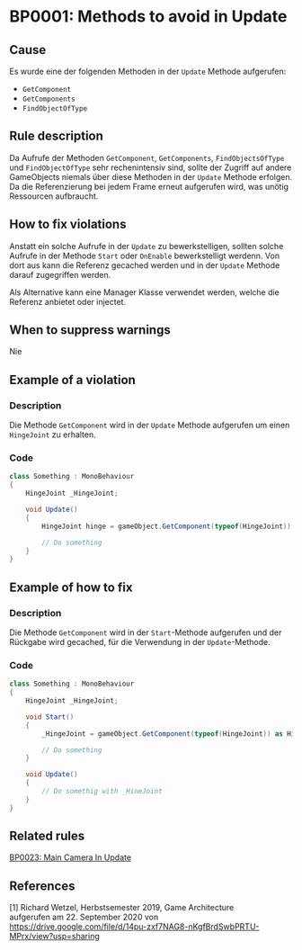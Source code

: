 # BP0001: Methods to avoid in Update

## Cause

Es wurde eine der folgenden Methoden in der `Update` Methode aufgerufen:
  - `GetComponent`
  - `GetComponents`
  - `FindObjectOfType`

## Rule description

Da Aufrufe der Methoden `GetComponent`, `GetComponents`, `FindObjectsOfType` und `FindObjectOfType` sehr rechenintensiv sind, sollte der Zugriff auf andere GameObjects niemals über diese Methoden in der `Update` Methode erfolgen.
Da die Referenzierung bei jedem Frame erneut aufgerufen wird, was unötig Ressourcen aufbraucht.

## How to fix violations

Anstatt ein solche Aufrufe in der `Update` zu bewerkstelligen, sollten solche Aufrufe in der Methode `Start` oder `OnEnable` bewerkstelligt werdenn.
Von dort aus kann die Referenz gecached werden und in der `Update` Methode darauf zugegriffen werden.

Als Alternative kann eine Manager Klasse verwendet werden, welche die Referenz anbietet oder injectet.

## When to suppress warnings

Nie

## Example of a violation

### Description

Die Methode `GetComponent` wird in der `Update` Methode aufgerufen um einen `HingeJoint` zu erhalten.

### Code

```csharp
class Something : MonoBehaviour
{
    HingeJoint _HingeJoint;

    void Update()
    {
        HingeJoint hinge = gameObject.GetComponent(typeof(HingeJoint)) as HingeJoint;

        // Do something
    }
} 
```

## Example of how to fix

### Description

Die Methode `GetComponent` wird in der `Start`-Methode aufgerufen und der Rückgabe wird gecached, für die Verwendung in der `Update`-Methode. 

### Code

```csharp
class Something : MonoBehaviour
{
    HingeJoint _HingeJoint;

    void Start()
    {
        _HingeJoint = gameObject.GetComponent(typeof(HingeJoint)) as HingeJoint;

        // Do something
    }

    void Update()
    {
        // Do somethig with _HineJoint
    }
} 
```

## Related rules

[BP0023: Main Camera In Update](https://github.com/emanuelbuholzer/unity-best-practices/blob/master/docs/reference/BP0023_MainCameraInUpdate.md)

## References
<a id="1">[1]</a>
Richard Wetzel, Herbstsemester 2019, Game Architecture<br/>
aufgerufen am 22. September 2020 von https://drive.google.com/file/d/14pu-zxf7NAG8-nKgfBrdSwbPRTU-MPrx/view?usp=sharing
